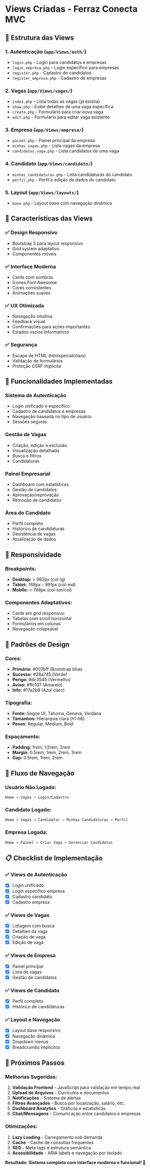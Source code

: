 # Views Criadas - Ferraz Conecta MVC

## 📁 Estrutura das Views

### **1. Autenticação (`app/Views/auth/`)**
- `login.php` - Login para candidatos e empresas
- `login_empresa.php` - Login específico para empresas
- `register.php` - Cadastro de candidatos
- `register_empresa.php` - Cadastro de empresas

### **2. Vagas (`app/Views/vagas/`)**
- `index.php` - Lista todas as vagas (já existia)
- `show.php` - Exibe detalhes de uma vaga específica
- `create.php` - Formulário para criar nova vaga
- `edit.php` - Formulário para editar vaga existente

### **3. Empresa (`app/Views/empresa/`)**
- `painel.php` - Painel principal da empresa
- `minhas_vagas.php` - Lista vagas da empresa
- `candidatos_vaga.php` - Lista candidatos de uma vaga

### **4. Candidato (`app/Views/candidato/`)**
- `minhas_candidaturas.php` - Lista candidaturas do candidato
- `perfil.php` - Perfil e edição de dados do candidato

### **5. Layout (`app/Views/layouts/`)**
- `base.php` - Layout base com navegação dinâmica

## 🎨 Características das Views

### ✅ **Design Responsivo**
- Bootstrap 5 para layout responsivo
- Grid system adaptativo
- Componentes móveis

### ✅ **Interface Moderna**
- Cards com sombras
- Ícones Font Awesome
- Cores consistentes
- Animações suaves

### ✅ **UX Otimizada**
- Navegação intuitiva
- Feedback visual
- Confirmações para ações importantes
- Estados vazios informativos

### ✅ **Segurança**
- Escape de HTML (htmlspecialchars)
- Validação de formulários
- Proteção CSRF implícita

## 🔧 Funcionalidades Implementadas

### **Sistema de Autenticação**
- Login unificado e específico
- Cadastro de candidatos e empresas
- Navegação baseada no tipo de usuário
- Sessões seguras

### **Gestão de Vagas**
- Criação, edição e exclusão
- Visualização detalhada
- Busca e filtros
- Candidaturas

### **Painel Empresarial**
- Dashboard com estatísticas
- Gestão de candidatos
- Aprovação/reprovação
- Remoção de candidatos

### **Área do Candidato**
- Perfil completo
- Histórico de candidaturas
- Desistência de vagas
- Atualização de dados

## 📱 Responsividade

### **Breakpoints:**
- **Desktop:** > 992px (col-lg)
- **Tablet:** 768px - 991px (col-md)
- **Mobile:** < 768px (col-sm/col)

### **Componentes Adaptativos:**
- Cards em grid responsivo
- Tabelas com scroll horizontal
- Formulários em colunas
- Navegação colapsável

## 🎯 Padrões de Design

### **Cores:**
- **Primária:** #007bff (Bootstrap blue)
- **Sucesso:** #28a745 (Verde)
- **Perigo:** #dc3545 (Vermelho)
- **Aviso:** #ffc107 (Amarelo)
- **Info:** #17a2b8 (Azul claro)

### **Tipografia:**
- **Fonte:** Segoe UI, Tahoma, Geneva, Verdana
- **Tamanhos:** Hierarquia clara (h1-h6)
- **Pesos:** Regular, Medium, Bold

### **Espaçamento:**
- **Padding:** 1rem, 1.5rem, 2rem
- **Margin:** 0.5rem, 1rem, 2rem, 3rem
- **Gap:** 0.5rem, 1rem, 2rem

## 🔄 Fluxo de Navegação

### **Usuário Não Logado:**
```
Home → Vagas → Login/Cadastro
```

### **Candidato Logado:**
```
Home → Vagas → Candidatar → Minhas Candidaturas → Perfil
```

### **Empresa Logada:**
```
Home → Painel → Criar Vaga → Gerenciar Candidatos
```

## 📋 Checklist de Implementação

### ✅ **Views de Autenticação**
- [x] Login unificado
- [x] Login específico empresa
- [x] Cadastro candidato
- [x] Cadastro empresa

### ✅ **Views de Vagas**
- [x] Listagem com busca
- [x] Detalhes da vaga
- [x] Criação de vaga
- [x] Edição de vaga

### ✅ **Views de Empresa**
- [x] Painel principal
- [x] Lista de vagas
- [x] Gestão de candidatos

### ✅ **Views de Candidato**
- [x] Perfil completo
- [x] Histórico de candidaturas

### ✅ **Layout e Navegação**
- [x] Layout base responsivo
- [x] Navegação dinâmica
- [x] Dropdown menus
- [x] Breadcrumbs implícitos

## 🚀 Próximos Passos

### **Melhorias Sugeridas:**
1. **Validação Frontend** - JavaScript para validação em tempo real
2. **Upload de Arquivos** - Currículos e documentos
3. **Notificações** - Sistema de alertas
4. **Filtros Avançados** - Busca por localização, salário, etc.
5. **Dashboard Analytics** - Gráficos e estatísticas
6. **Chat/Mensagens** - Comunicação entre candidatos e empresas

### **Otimizações:**
1. **Lazy Loading** - Carregamento sob demanda
2. **Cache** - Cache de consultas frequentes
3. **SEO** - Meta tags e estrutura semântica
4. **Acessibilidade** - ARIA labels e navegação por teclado

**Resultado: Sistema completo com interface moderna e funcional! 🎉** 